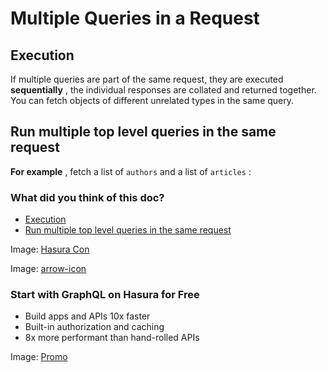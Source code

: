 # Multiple Queries in a Request

## Execution​

If multiple queries are part of the same request, they are executed **sequentially** , the individual responses are collated and returned
together. You can fetch objects of different unrelated types in the same
query.

## Run multiple top level queries in the same request​

 **For example** , fetch a list of `authors` and a list of `articles` :

### What did you think of this doc?

- [ Execution ](https://hasura.io/docs/latest/queries/ms-sql-server/multiple-queries/#execution)
- [ Run multiple top level queries in the same request ](https://hasura.io/docs/latest/queries/ms-sql-server/multiple-queries/#run-multiple-top-level-queries-in-the-same-request)


Image: [ Hasura Con ](https://res.cloudinary.com/dh8fp23nd/image/upload/v1686154570/hasura-con-2023/has-con-light-date_r2a2ud.png)

Image: [ arrow-icon ](https://res.cloudinary.com/dh8fp23nd/image/upload/v1683723549/main-web/chevron-right_ldbi7d.png)

### Start with GraphQL on Hasura for Free

- Build apps and APIs 10x faster
- Built-in authorization and caching
- 8x more performant than hand-rolled APIs


Image: [ Promo ](https://hasura.io/docs/assets/images/hasura-free-ff60e409244e0ea12b5a3045d1a9096b.png)